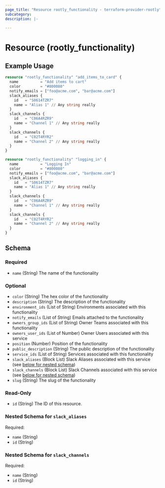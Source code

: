 ```yaml
---
page_title: "Resource rootly_functionality - terraform-provider-rootly"
subcategory:
description: |-
    
---
```


# Resource (rootly_functionality)



## Example Usage

```terraform
resource "rootly_functionality" "add_items_to_card" {
  name          = "Add items to cart"
  color         = "#800080"
  notify_emails = ["foo@acme.com", "bar@acme.com"]
  slack_aliases {
    id   = "S0614TZR7"
    name = "Alias 1" // Any string really
  }
  slack_channels {
    id   = "C06A4RZR9"
    name = "Channel 1" // Any string really
  }
  slack_channels {
    id   = "C02T4RYR2"
    name = "Channel 2" // Any string really
  }
}

resource "rootly_functionality" "logging_in" {
  name          = "Logging In"
  color         = "#800080"
  notify_emails = ["foo@acme.com", "bar@acme.com"]
  slack_aliases {
    id   = "S0614TZR7"
    name = "Alias 1" // Any string really
  }
  slack_channels {
    id   = "C06A4RZR9"
    name = "Channel 1" // Any string really
  }
  slack_channels {
    id   = "C02T4RYR2"
    name = "Channel 2" // Any string really
  }
}
```

<!-- schema generated by tfplugindocs -->
## Schema

### Required

- `name` (String) The name of the functionality

### Optional

- `color` (String) The hex color of the functionality
- `description` (String) The description of the functionality
- `environment_ids` (List of String) Environments associated with this functionality
- `notify_emails` (List of String) Emails attached to the functionality
- `owners_group_ids` (List of String) Owner Teams associated with this functionality
- `owners_user_ids` (List of Number) Owner Users associated with this service
- `position` (Number) Position of the functionality
- `public_description` (String) The public description of the functionality
- `service_ids` (List of String) Services associated with this functionality
- `slack_aliases` (Block List) Slack Aliases associated with this service (see [below for nested schema](#nestedblock--slack_aliases))
- `slack_channels` (Block List) Slack Channels associated with this service (see [below for nested schema](#nestedblock--slack_channels))
- `slug` (String) The slug of the functionality

### Read-Only

- `id` (String) The ID of this resource.

<a id="nestedblock--slack_aliases"></a>
### Nested Schema for `slack_aliases`

Required:

- `name` (String)
- `id` (String)


<a id="nestedblock--slack_channels"></a>
### Nested Schema for `slack_channels`

Required:

- `name` (String)
- `id` (String)

